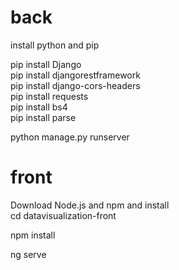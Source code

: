 # back
install python and pip<br>

pip install Django<br>
pip install djangorestframework<br>
pip install django-cors-headers<br>
pip install requests<br>
pip install bs4<br>
pip install parse<br>

python manage.py runserver

# front
Download Node.js and npm and install<br>
cd datavisualization-front

npm install

ng serve
